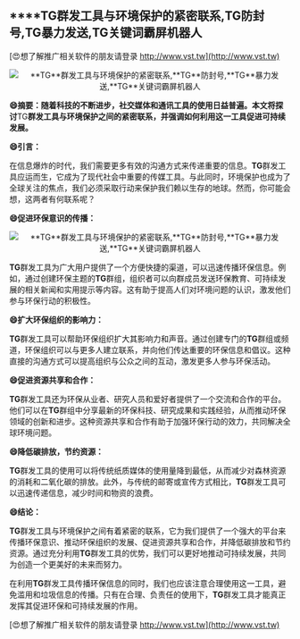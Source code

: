 ## ****TG**群发工具与环境保护的紧密联系,**TG**防封号,**TG**暴力发送,**TG**关键词霸屏机器人**

[😍想了解推广相关软件的朋友请登录 http://www.vst.tw](http://www.vst.tw)

 <center><img src="https://vst.tw/MP4/tuiguang/png/5.png" alt="**TG**群发工具与环境保护的紧密联系,**TG**防封号,**TG**暴力发送,**TG**关键词霸屏机器人"></center>

**😄摘要：随着科技的不断进步，社交媒体和通讯工具的使用日益普遍。本文将探讨**TG**群发工具与环境保护之间的紧密联系，并强调如何利用这一工具促进可持续发展。**

**😄引言：**

在信息爆炸的时代，我们需要更多有效的沟通方式来传递重要的信息。**TG**群发工具应运而生，它成为了现代社会中重要的传媒工具。与此同时，环境保护也成为了全球关注的焦点，我们必须采取行动来保护我们赖以生存的地球。然而，你可能会想，这两者有何联系呢？

**😄促进环保意识的传播：**

 <center><img src="https://vst.tw/MP4/tuiguang/png/2.png" alt="**TG**群发工具与环境保护的紧密联系,**TG**防封号,**TG**暴力发送,**TG**关键词霸屏机器人"></center>

**TG**群发工具为广大用户提供了一个方便快捷的渠道，可以迅速传播环保信息。例如，通过创建环保主题的**TG**群组，组织者可以向群成员发送环保教育、可持续发展的相关新闻和实用提示等内容。这有助于提高人们对环境问题的认识，激发他们参与环保行动的积极性。

**😄扩大环保组织的影响力：**

**TG**群发工具可以帮助环保组织扩大其影响力和声音。通过创建专门的**TG**群组或频道，环保组织可以与更多人建立联系，并向他们传达重要的环保信息和倡议。这种直接的沟通方式可以提高组织与公众之间的互动，激发更多人参与环保活动。

**😄促进资源共享和合作：**

**TG**群发工具还为环保从业者、研究人员和爱好者提供了一个交流和合作的平台。他们可以在**TG**群组中分享最新的环保科技、研究成果和实践经验，从而推动环保领域的创新和进步。这种资源共享和合作有助于加强环保行动的效力，共同解决全球环境问题。

**😄降低碳排放，节约资源：**

**TG**群发工具的使用可以将传统纸质媒体的使用量降到最低，从而减少对森林资源的消耗和二氧化碳的排放。此外，与传统的邮寄或宣传方式相比，**TG**群发工具可以迅速传递信息，减少时间和物资的浪费。

**😄结论：**

**TG**群发工具与环境保护之间有着紧密的联系，它为我们提供了一个强大的平台来传播环保意识、推动环保组织的发展、促进资源共享和合作，并降低碳排放和节约资源。通过充分利用**TG**群发工具的优势，我们可以更好地推动可持续发展，共同为创造一个更美好的未来而努力。

在利用**TG**群发工具传播环保信息的同时，我们也应该注意合理使用这一工具，避免滥用和垃圾信息的传播。只有在合理、负责任的使用下，**TG**群发工具才能真正发挥其促进环保和可持续发展的作用。

[😍想了解推广相关软件的朋友请登录 http://www.vst.tw](http://www.vst.tw)



